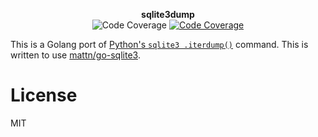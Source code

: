 <p align="center">
<strong>sqlite3dump</strong>
<br>
<img src="https://img.shields.io/badge/coverage-80%25-green.svg?style=flat-square" alt="Code Coverage">
<a href="https://godoc.org/github.com/schollz/sqlite3dump"><img src="https://img.shields.io/badge/godoc-reference-blue.svg?style=flat-square" alt="Code Coverage"></a>
</p>


This is a Golang port of [Python's `sqlite3 .iterdump()`](https://github.com/python/cpython/blob/3.6/Lib/sqlite3/dump.py) command. This is written to use [mattn/go-sqlite3](https://github.com/mattn/go-sqlite3).

# License

MIT 